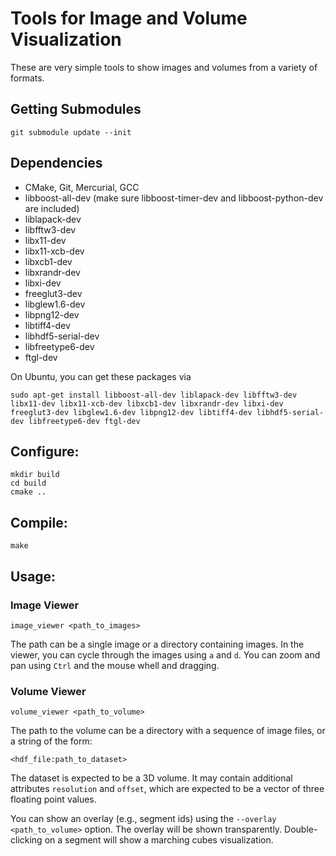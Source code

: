 Tools for Image and Volume Visualization
========================================

These are very simple tools to show images and volumes from a variety of formats.

Getting Submodules
------------------

  ```
  git submodule update --init
  ```

Dependencies
------------

  * CMake, Git, Mercurial, GCC
  * libboost-all-dev (make sure libboost-timer-dev and libboost-python-dev are included)
  * liblapack-dev
  * libfftw3-dev
  * libx11-dev
  * libx11-xcb-dev
  * libxcb1-dev
  * libxrandr-dev
  * libxi-dev
  * freeglut3-dev
  * libglew1.6-dev
  * libpng12-dev
  * libtiff4-dev
  * libhdf5-serial-dev
  * libfreetype6-dev
  * ftgl-dev

  On Ubuntu, you can get these packages via

  ```
  sudo apt-get install libboost-all-dev liblapack-dev libfftw3-dev libx11-dev libx11-xcb-dev libxcb1-dev libxrandr-dev libxi-dev freeglut3-dev libglew1.6-dev libpng12-dev libtiff4-dev libhdf5-serial-dev libfreetype6-dev ftgl-dev
  ```

Configure:
----------

  ```
  mkdir build
  cd build
  cmake ..
  ```

Compile:
--------

  ```
  make
  ```
Usage:
------

### Image Viewer

  ```
  image_viewer <path_to_images>
  ```

  The path can be a single image or a directory containing images. In the
  viewer, you can cycle through the images using `a` and `d`. You can zoom and
  pan using `Ctrl` and the mouse whell and dragging.

### Volume Viewer

  ```
  volume_viewer <path_to_volume>
  ```

  The path to the volume can be a directory with a sequence of image files, or a string of the form:

  ```
  <hdf_file:path_to_dataset>
  ```

  The dataset is expected to be a 3D volume. It may contain additional
  attributes `resolution` and `offset`, which are expected to be a vector of
  three floating point values.

  You can show an overlay (e.g., segment ids) using the `--overlay
  <path_to_volume>` option. The overlay will be shown transparently.
  Double-clicking on a segment will show a marching cubes visualization.
